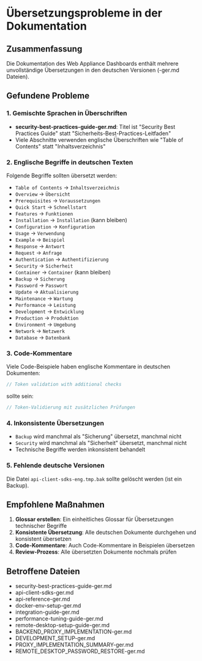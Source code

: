 # Übersetzungsprobleme in der Dokumentation

## Zusammenfassung
Die Dokumentation des Web Appliance Dashboards enthält mehrere unvollständige Übersetzungen in den deutschen Versionen (-ger.md Dateien).

## Gefundene Probleme

### 1. Gemischte Sprachen in Überschriften
- **security-best-practices-guide-ger.md**: Titel ist "Security Best Practices Guide" statt "Sicherheits-Best-Practices-Leitfaden"
- Viele Abschnitte verwenden englische Überschriften wie "Table of Contents" statt "Inhaltsverzeichnis"

### 2. Englische Begriffe in deutschen Texten
Folgende Begriffe sollten übersetzt werden:
- `Table of Contents` → `Inhaltsverzeichnis`
- `Overview` → `Übersicht`
- `Prerequisites` → `Voraussetzungen`
- `Quick Start` → `Schnellstart`
- `Features` → `Funktionen`
- `Installation` → `Installation` (kann bleiben)
- `Configuration` → `Konfiguration`
- `Usage` → `Verwendung`
- `Example` → `Beispiel`
- `Response` → `Antwort`
- `Request` → `Anfrage`
- `Authentication` → `Authentifizierung`
- `Security` → `Sicherheit`
- `Container` → `Container` (kann bleiben)
- `Backup` → `Sicherung`
- `Password` → `Passwort`
- `Update` → `Aktualisierung`
- `Maintenance` → `Wartung`
- `Performance` → `Leistung`
- `Development` → `Entwicklung`
- `Production` → `Produktion`
- `Environment` → `Umgebung`
- `Network` → `Netzwerk`
- `Database` → `Datenbank`

### 3. Code-Kommentare
Viele Code-Beispiele haben englische Kommentare in deutschen Dokumenten:
```javascript
// Token validation with additional checks
```
sollte sein:
```javascript
// Token-Validierung mit zusätzlichen Prüfungen
```

### 4. Inkonsistente Übersetzungen
- `Backup` wird manchmal als "Sicherung" übersetzt, manchmal nicht
- `Security` wird manchmal als "Sicherheit" übersetzt, manchmal nicht
- Technische Begriffe werden inkonsistent behandelt

### 5. Fehlende deutsche Versionen
Die Datei `api-client-sdks-eng.tmp.bak` sollte gelöscht werden (ist ein Backup).

## Empfohlene Maßnahmen

1. **Glossar erstellen**: Ein einheitliches Glossar für Übersetzungen technischer Begriffe
2. **Konsistente Übersetzung**: Alle deutschen Dokumente durchgehen und konsistent übersetzen
3. **Code-Kommentare**: Auch Code-Kommentare in Beispielen übersetzen
4. **Review-Prozess**: Alle übersetzten Dokumente nochmals prüfen

## Betroffene Dateien
- security-best-practices-guide-ger.md
- api-client-sdks-ger.md
- api-reference-ger.md
- docker-env-setup-ger.md
- integration-guide-ger.md
- performance-tuning-guide-ger.md
- remote-desktop-setup-guide-ger.md
- BACKEND_PROXY_IMPLEMENTATION-ger.md
- DEVELOPMENT_SETUP-ger.md
- PROXY_IMPLEMENTATION_SUMMARY-ger.md
- REMOTE_DESKTOP_PASSWORD_RESTORE-ger.md
